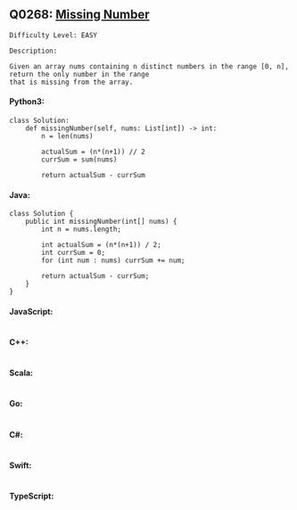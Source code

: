 ## Q0268: [Missing Number](https://leetcode.com/problems/missing-number/)

```
Difficulty Level: EASY
```

```
Description:

Given an array nums containing n distinct numbers in the range [0, n], return the only number in the range
that is missing from the array.
```

#### Python3:

```
class Solution:
    def missingNumber(self, nums: List[int]) -> int:
        n = len(nums)

        actualSum = (n*(n+1)) // 2
        currSum = sum(nums)

        return actualSum - currSum
```

#### Java:

```
class Solution {
    public int missingNumber(int[] nums) {
        int n = nums.length;

        int actualSum = (n*(n+1)) / 2;
        int currSum = 0;
        for (int num : nums) currSum += num;

        return actualSum - currSum;
    }
}
```

#### JavaScript:

```

```

#### C++:

```

```

#### Scala:

```

```

#### Go:

```

```

#### C#:

```

```

#### Swift:

```

```

#### TypeScript:

```

```